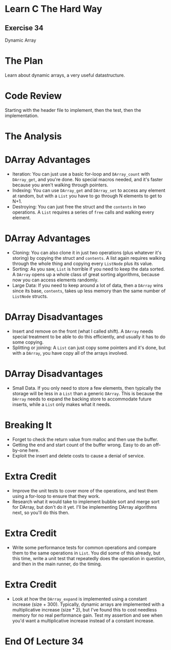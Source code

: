 Learn C The Hard Way
=======

Exercise 34
----

Dynamic Array



The Plan
====

Learn about dynamic arrays, a very useful datastructure.



Code Review
====

Starting with the header file to implement, then the test, then the implementation.



The Analysis
====



DArray Advantages
====

* Iteration:  You can just use a basic for-loop and ``DArray_count``
  with ``DArray_get``, and you're done.  No special macros needed, and
  it's faster because you aren't walking through pointers.
* Indexing:  You can use ``DArray_get`` and ``DArray_set`` to
  access any element at random, but with a ``List`` you have to go
  through N elements to get to N+1.
* Destroying:  You can just free the struct and the ``contents`` in
  two operations.  A ``List`` requires a series of ``free`` calls
  and walking every element.



DArray Advantages
=====

* Cloning: You can also clone it in just two operations (plus whatever
  it's storing) by copying the struct and ``contents``.  A list
  again requires walking through the whole thing and copying every ``ListNode``
  plus its value.
* Sorting: As you saw, ``List`` is horrible if you need to keep the
  data sorted.  A ``DArray`` opens up a whole class of great sorting
  algorithms, because now you can access elements randomly.
* Large Data: If you need to keep around a lot of data, then a ``DArray``
  wins since its base, ``contents``, takes up less memory than the same
  number of ``ListNode`` structs.



DArray Disadvantages
====

* Insert and remove on the front (what I called shift).  A ``DArray``
  needs special treatment to be able to do this efficiently, and usually it
  has to do some copying.
* Splitting or joining:  A ``List`` can just copy some pointers and
  it's done, but with a ``DArray``, you have copy all of the
  arrays involved.



DArray Disadvantages
====

* Small Data. If you only need to store a few elements, then typically the
  storage will be less in a ``List`` than a generic ``DArray``. This is because
  the ``DArray`` needs to expand the backing store to accommodate future
  inserts, while a ``List`` only makes what it needs.



Breaking It
====

* Forget to check the return value from malloc and then use the buffer.
* Getting the end and start count of the buffer wrong.  Easy to do an off-by-one here.
* Exploit the insert and delete costs to cause a denial of service.



Extra Credit
====

* Improve the unit tests to cover more of the operations, and test them
  using a for-loop to ensure that they work.
* Research what it would take to implement bubble sort and merge sort
  for DArray, but don't do it yet.  I'll be implementing DArray algorithms
  next, so you'll do this then.



Extra Credit
====

* Write some performance tests for common operations and compare them
  to the same operations in ``List``.  You did some of this already, but this
  time, write a unit test that repeatedly does the operation in question, and
  then in the main runner, do the timing.



Extra Credit
====

* Look at how the ``DArray_expand`` is implemented using a constant increase (size + 300).
  Typically, dynamic arrays are implemented with a multiplicative increase (size * 2), but I've
  found this to cost needless memory for no real performance gain.  Test my assertion
  and see when you'd want a multiplicative increase instead of a constant increase.




End Of Lecture 34
=====


